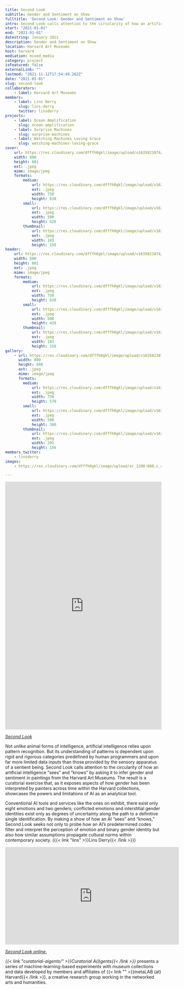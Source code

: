 ```yaml
---
title: Second Look
subtitle: Gender and Sentiment on Show
fulltitle: 'Second Look: Gender and Sentiment on Show'
intro: Second Look calls attention to the circularity of how an artificial intelligence 'sees' and 'knows' by asking it to infer gender and sentiment in paintings from the Harvard Art Museums.
start: "2021-01-01"
end: "2021-01-01"
datestring: January 2021
description: Gender and Sentiment on Show
location: Harvard Art Museums
host: harvard
mediation: mixed_media
category: project
isFeatured: false
externalLink: ""
lastmod: "2021-11-12T17:54:49.262Z"
date: "2021-01-01"
slug: second-look
collaborators:
    - label: Harvard Art Museums
members:
    - label: Lins Derry
      slug: lins-derry
      twitter: linsderry
projects:
    - label: Ocean Amplification
      slug: ocean-amplification
    - label: Surprise Machines
      slug: surprise-machines
    - label: Watching Machines Loving Grace
      slug: watching-machines-loving-grace
cover:
    url: https://res.cloudinary.com/dfffh0gkl/image/upload/v1635823874/secondlook1_e086af259a.jpg
    width: 800
    height: 681
    ext: .jpeg
    mime: image/jpeg
    formats:
        medium:
            url: https://res.cloudinary.com/dfffh0gkl/image/upload/v1635823875/medium_secondlook1_e086af259a.jpg
            ext: .jpeg
            width: 750
            height: 638
        small:
            url: https://res.cloudinary.com/dfffh0gkl/image/upload/v1635823875/small_secondlook1_e086af259a.jpg
            ext: .jpeg
            width: 500
            height: 426
        thumbnail:
            url: https://res.cloudinary.com/dfffh0gkl/image/upload/v1635823874/thumbnail_secondlook1_e086af259a.jpg
            ext: .jpeg
            width: 183
            height: 156
header:
    url: https://res.cloudinary.com/dfffh0gkl/image/upload/v1635823874/secondlook1_e086af259a.jpg
    width: 800
    height: 681
    ext: .jpeg
    mime: image/jpeg
    formats:
        medium:
            url: https://res.cloudinary.com/dfffh0gkl/image/upload/v1635823875/medium_secondlook1_e086af259a.jpg
            ext: .jpeg
            width: 750
            height: 638
        small:
            url: https://res.cloudinary.com/dfffh0gkl/image/upload/v1635823875/small_secondlook1_e086af259a.jpg
            ext: .jpeg
            width: 500
            height: 426
        thumbnail:
            url: https://res.cloudinary.com/dfffh0gkl/image/upload/v1635823874/thumbnail_secondlook1_e086af259a.jpg
            ext: .jpeg
            width: 183
            height: 156
gallery:
    - url: https://res.cloudinary.com/dfffh0gkl/image/upload/v1635823874/secondlook2_1a7939c141.jpg
      width: 800
      height: 608
      ext: .jpeg
      mime: image/jpeg
      formats:
        medium:
            url: https://res.cloudinary.com/dfffh0gkl/image/upload/v1635823875/medium_secondlook2_1a7939c141.jpg
            ext: .jpeg
            width: 750
            height: 570
        small:
            url: https://res.cloudinary.com/dfffh0gkl/image/upload/v1635823875/small_secondlook2_1a7939c141.jpg
            ext: .jpeg
            width: 500
            height: 380
        thumbnail:
            url: https://res.cloudinary.com/dfffh0gkl/image/upload/v1635823874/thumbnail_secondlook2_1a7939c141.jpg
            ext: .jpeg
            width: 205
            height: 156
members_twitter:
    - linsderry
images:
    - https://res.cloudinary.com/dfffh0gkl/image/upload/ar_1200:600,c_crop/c_limit,h_1200,w_600/v1635823874/secondlook1_e086af259a.jpg

---
```

<iframe src="https://linsderry.github.io/SecondLook/" width="100%" height="800" frameborder="0" title="Second Look"></iframe>

*[Second Look](https://linsderry.github.io/SecondLook/)*

Not unlike animal forms of intelligence, artificial intelligence relies upon pattern recognition. But its understanding of patterns is dependent upon rigid and rigorous categories predefined by human programmers and upon far more limited data inputs than those provided by the sensory apparatus of a sentient being. Second Look calls attention to the circularity of how an artificial intelligence “sees” and “knows” by asking it to infer gender and sentiment in paintings from the Harvard Art Museums. The result is a curatorial exercise that, as it exposes aspects of how gender has been interpreted by painters across time within the Harvard collections, showcases the powers and limitations of AI as an analytical tool. 

Conventional AI tools and services like the ones on exhibit, there exist only eight emotions and two genders; conflicted emotions and interstitial gender identities exist only as degrees of uncertainty along the path to a definitive single identification. By making a show of how an AI “sees” and “knows,” Second Look seeks not only to probe how an AI’s predetermined codes filter and interpret the perception of emotion and binary gender identity but also how similar assumptions propagate cultural norms within contemporary society. ({{< link "lins" >}}Lins Derry{{< /link >}})

<iframe width="560" height="315" src="https://www.youtube.com/embed/qvp3GxLn0Og" frameborder="0" allow="accelerometer; autoplay; encrypted-media; gyroscope; picture-in-picture" allowfullscreen></iframe>

*[Second Look online.](https://linsderry.github.io/SecondLook/)*

*{{< link "curatorial-aigents/" >}}Curatorial A(i)gents{{< /link >}}* presents a series of machine-learning-based experiments with museum collections and data developed by members and affiliates of {{< link "" >}}metaLAB (at) Harvard{{< /link >}}, a creative research group working in the networked arts and humanities.